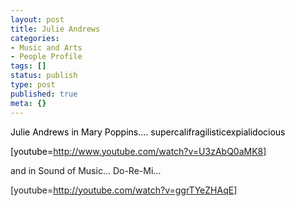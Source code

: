 ```yaml
---
layout: post
title: Julie Andrews
categories:
- Music and Arts
- People Profile
tags: []
status: publish
type: post
published: true
meta: {}
---
```

<font color="#000000">Julie Andrews in Mary Poppins.... supercalifragilisticexpialidocious</font>

<font color="#000000">[youtube=http://www.youtube.com/watch?v=U3zAbQ0aMK8]</font>

and in Sound of Music... Do-Re-Mi...

[youtube=http://youtube.com/watch?v=ggrTYeZHAqE]

